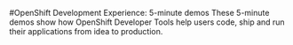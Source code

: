 #OpenShift Development Experience: 5-minute demos
These 5-minute demos show how OpenShift Developer Tools help users code, ship and run their applications from idea to production.

